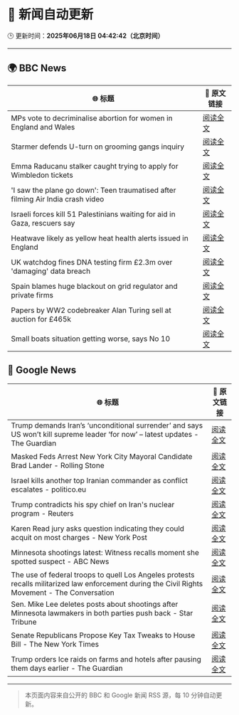 # 🧠 新闻自动更新

🕒 更新时间：**2025年06月18日 04:42:42（北京时间）**

---

## 🌍 BBC News

| 🌐 标题 | 🔗 原文链接 |
|--------|-------------|
| MPs vote to decriminalise abortion for women in England and Wales | [阅读全文](https://www.bbc.com/news/articles/c2le12114j9o) |
| Starmer defends U-turn on grooming gangs inquiry | [阅读全文](https://www.bbc.com/news/articles/cvg1xje9wzlo) |
| Emma Raducanu stalker caught trying to apply for Wimbledon tickets | [阅读全文](https://www.bbc.com/sport/tennis/articles/c74zjj14xvyo) |
| 'I saw the plane go down': Teen traumatised after filming Air India crash video | [阅读全文](https://www.bbc.com/news/articles/c0l484l40gyo) |
| Israeli forces kill 51 Palestinians waiting for aid in Gaza, rescuers say | [阅读全文](https://www.bbc.com/news/articles/c74zj9kv2xjo) |
| Heatwave likely as yellow heat health alerts issued in England | [阅读全文](https://www.bbc.com/news/articles/ce3n8kgdj50o) |
| UK watchdog fines DNA testing firm £2.3m over 'damaging' data breach | [阅读全文](https://www.bbc.com/news/articles/c4grggw4n56o) |
| Spain blames huge blackout on grid regulator and private firms | [阅读全文](https://www.bbc.com/news/articles/c62d8k8edgxo) |
| Papers by WW2 codebreaker Alan Turing sell at auction for £465k | [阅读全文](https://www.bbc.com/news/articles/cew0lzgxd0xo) |
| Small boats situation getting worse, says No 10 | [阅读全文](https://www.bbc.com/news/articles/c39zk7pp29ko) |

## 📰 Google News

| 🌐 标题 | 🔗 原文链接 |
|--------|-------------|
| Trump demands Iran’s ‘unconditional surrender’ and says US won’t kill supreme leader ‘for now’ – latest updates - The Guardian | [阅读全文](https://news.google.com/rss/articles/CBMivAFBVV95cUxQcHhuYVJCTEJOVXdod3ZnYUVKV3p3QXBzUUJFdW80U0lLWFRmUUFFczFTUmliTlhDRFZMcl83ZUtXQTgwVjJ6SFE1eDhHZnprN0kyT2FPN0ZCSG4yWF9mX3BGbGFPNXd5cHp5OUpZZFVWdDhuRldUMGR3SUNYNktfQTREQU1QNnVSSUNoangxMHBfUVlMa1hNWmxGd3l6Mlg0ejMzSnp5WUs5RV9zbHdFUS0yMUVweHJRVjU4aQ?oc=5) |
| Masked Feds Arrest New York City Mayoral Candidate Brad Lander - Rolling Stone | [阅读全文](https://news.google.com/rss/articles/CBMiwAFBVV95cUxQakxiY0lOODdFXzhmU1FoVXF2MjEyd1JKQ29EcGxSX2duQ19Kd2xZUUctUGlOem1FOEVWRmVCN0xCMVo2R2VQUXFXOFZ2TDdUaHV3Tk95VFhnMXVOQVpmR0VjS1M1RUkzV0NmRUpBaFBJalE2Z281cHVJelJtVTR6UGZpTGZCeVd0alNvRW1MX3Jsa3FLRG8tT1VudVZlTTEtLUJ0WFdncWhEYmVjZWxPRm0yZnI3dW9kQkxna1lDemM?oc=5) |
| Israel kills another top Iranian commander as conflict escalates - politico.eu | [阅读全文](https://news.google.com/rss/articles/CBMi8AFBVV95cUxQdHVrNVlqeVEtRXBtUnNSdWdGTDZWQ056OTBGdzV4QUlnM1E1VnRfZXVQV1UyZVdLMk5vT2NOYU9xOVlnMDFHXy1rNnV4bTY2TFVJb2RaVFV5Y2M4ZzQxclJJZEZ5NnVmYS13MHhvNkVyTnhlbUIzbVEzdVNNU3Y4SG12OTJHU3hoTk1QQ0xlbmFxZklMdGJWV1dRLV9tdG5TQ2ROSXZBaFdkYkFYRkx0cE1tLTFKdUNpVzd4NENRN3h5VUlReF9YZTRuM1JaTDJCRU1YbTNVc01XQlJNRlJ6ajV2NUJRVVVfVGZvQ3BGeGE?oc=5) |
| Trump contradicts his spy chief on Iran's nuclear program - Reuters | [阅读全文](https://news.google.com/rss/articles/CBMitwFBVV95cUxOQlJHSEZ5WUJSODVDakpoLVJwOE5jLUNnczVQM1J3bmFuWERWcXpkMHFNRU5kMm1IQXFVeHVXWWt4SWxST1JQTkRSRl9uNUQ4d1FHVjR4TGpMbHA4R3hpZFRjYTJHb3RWVWJqZWFyNS0tUWFNMnJjXzRxOUhaS1ZNZmt0Tm55Yzl4UFJ5TkdJaXV2Q2lpaGdmUllzNGl2WU5qeVlWZXJKcWJxT2FJQkpIVTBKQVJOZkk?oc=5) |
| Karen Read jury asks question indicating they could acquit on most charges - New York Post | [阅读全文](https://news.google.com/rss/articles/CBMiswFBVV95cUxNZzhfNVN6S3dEQVg3S0VBdGR3S0RRTy11QWdiUUlnSldxVGx5S2VfLTMzVFdfMW0teFZUcXJheG00QktxOGtLUldvNU53RGRBT0JodnFDR1NEdXVTdEFjVHEtelprR2dIX1NsMVZncHRlVHpfVThfTS1YQnMyMU9henl0OFJLQjZmNkdzRzJ2X21KX0dfM0VTNmkxeC1pSkk4SnRPSENDa0ZpUmVxQlJwdVlDaw?oc=5) |
| Minnesota shootings latest: Witness recalls moment she spotted suspect - ABC News | [阅读全文](https://news.google.com/rss/articles/CBMikAFBVV95cUxQcGRRN0JYLU9BMG1LZ2NFRl9EMU5OdnJnV1d5eDhlZjVNcWN3TXhwbjNET0JOcnNzNUVfVW1mNEg2ejNhc0ZPa3JCc0pLZG84dUhYZHNCWTk3c3pna0k0RktvVlRmdEZXRWtpOXhCREpiZW43SUh1aU8waTBBbE5pQ1YxeFAwRjNUdlNxM1ltd0PSAZYBQVVfeXFMTlpZU2JOMkRLdVVHS2FrMTVkQ3liZ3FyZzJKQ2VGYkJoTFRsMzVkcHJsNjE5bGt6eGFJTkpGc3cyb3RUd3NqT1FGY29DMjQ5bEQtRTlvd2ZfelBpdDREQXRiZW5GUHdRSktGNnJxNjVQUzJmcHI2WEhVSjh2MlFmVC0wcFR2eml6U1laYVQwYzBMN1ctQWN3?oc=5) |
| The use of federal troops to quell Los Angeles protests recalls militarized law enforcement during the Civil Rights Movement - The Conversation | [阅读全文](https://news.google.com/rss/articles/CBMi8AFBVV95cUxNSHI5NVA3ZVQ1RWdyN3dBVm13MmVnSVZxNXlSaEl6Y0hLalpKa3VmS2w0azBpdUhMVkc1RS16bjl6U2JSakJMQ3VVVkZkQkl0NDAzdmtZVkRaNGdHanBZdXRHcHp5MTVsSTVGdVhHd2lEbHZyLTNHTnFHLVc3R1dJTHdyazctZ2hCZFFVcnZBRmVpM3VSc3FBaGV5anNNNkRpZ19DeTdLa0NCRjFaNWZHbVlLMzFSeEgxT3BFY19rbDhQM3RicjhYRUJMZnBUeW51OXFmUGtUTTl6aDIwUWtzNXFiU1VaWmFzQVVNYmlHWUo?oc=5) |
| Sen. Mike Lee deletes posts about shootings after Minnesota lawmakers in both parties push back - Star Tribune | [阅读全文](https://news.google.com/rss/articles/CBMiekFVX3lxTFB6TlRuOW9ER3lsRDEzaXEyeWkyWThRTFFYTHY2aS1QOHFBNXhHTFZuOWV5ZkI4Ty16aUJ4ZUFPazNiWFFSREJwSEFJRUVfOWNpczNob1pSMkRVa1Npd2pGT0pXSGlTQWJDc2VzcVhvWVRoV3ZDOEcxRGl3?oc=5) |
| Senate Republicans Propose Key Tax Tweaks to House Bill - The New York Times | [阅读全文](https://news.google.com/rss/articles/CBMihAFBVV95cUxOaW1SVUQ3V0lfOHRkaFNhWERkVHB2TGVWTXhSUFFWQUh6cHNYRlpEUVMzN2lUSVItT2JadWJuQjhKTzJ2NHIyVDlhSlBydHJCWk5YUl9pRGJ0eHQxd2FlS2F3MWF6Q1oyd2VKVnA3U19jMnk2ZWlGNHFfQk1pT2diMktpZjA?oc=5) |
| Trump orders Ice raids on farms and hotels after pausing them days earlier - The Guardian | [阅读全文](https://news.google.com/rss/articles/CBMiggFBVV95cUxQVFFPVVhzbW91UXNNZC1BUTNCQzNwX0tkcm1JSGZMRUtXWHhraVlrN1RTWkVlUG5MWWdaV0JlZnh4ZUdRTVRHVndyaVlrbU1aTVd0TzBZUFhYaVJNVjFjbGY2d0V5RTVXWmlaWXk0bjVRMXJXRmZNZGFPNnpyZXZ1NkZB?oc=5) |

---
> 本页面内容来自公开的 BBC 和 Google 新闻 RSS 源，每 10 分钟自动更新。
